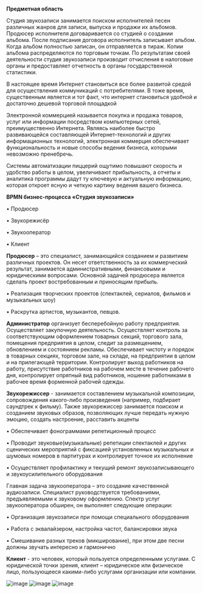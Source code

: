 **Предметная область** 

Студия звукозаписи занимается поиском исполнителей песен различных жанров для записи, выпуска и продажи их альбомов. Продюсер исполнителя договаривается со студией о создании альбома. После подписания договора исполнитель записывает альбом. Когда альбом полностью записан, он отправляется в тираж. Копии альбома распределяются по торговым точкам. По результатам своей деятельности студия звукозаписи производит отчисления в налоговые органы и предоставляет отчетность в органы государственной статистики.

В настоящее время Интернет становиться все более развитой средой для осуществления коммуникаций с потребителями. В тоже время, существенным является и тот факт, что интернет становиться удобной и достаточно дешевой торговой площадкой

Электронной коммерцией называется покупка и продажа товаров, услуг или информации посредством компьютерных сетей, преимущественно Интернета. Являясь наиболее быстро развивающейся составляющей Интернет-технологий и других информационных технологий, электронная коммерция обеспечивает функциональность и новые способы ведения бизнеса, которыми невозможно пренебречь.

Системы автоматизации пиццерий ощутимо повышают скорость и удобство работы в целом, увеличивают прибыльность, а отчеты и аналитика программы дадут ту ключевую и актуальную информацию, которая откроет ясную и четкую картину ведения вашего бизнеса. 

**BPMN бизнес-процесса «Студия звукозаписи»** 

• Продюсер

•	Звукорежисёр

•	Звукооператор

• Клиент

 **Продюсер** – это специалист, занимающийся созданием и развитием различных проектов. Он несет ответственность за их коммерческий результат, занимается административными, финансовыми и юридическими вопросами. Основной задачей продюсера является сделать проект востребованным и приносящим прибыль.
 
 • Реализация творческих проектов (спектаклей, сериалов, фильмов и музыкальных шоу)
 
 • Раскрутка артистов, музыкантов, певцов.

 **Администратор** организует бесперебойную работу предприятия. Осуществляет закупочную деятельность. Осуществляет контроль за соответствующим оформлением товарных секций, торгового зала, помещения предприятия в целом, следит за размещением, обновлением и состоянием рекламы. Обеспечивает чистоту и порядок в товарных секциях, торговом зале, на складе, на предприятии в целом и на прилегающей территории. Контролирует выход работников на работу, присутствие работников на рабочем месте в течение рабочего дня, контролирует опрятный вид работников, ношение работниками в рабочее время форменной рабочей одежды.

 **Звукорежиссер** - занимается составлением музыкальной композиции, сопровождения какого-либо произведения (например, подбирает саундтрек к фильму). Также звукорежиссер занимается поиском и созданием звуковых образов, позволяющих лучше передать нужную эмоцию, создать настроение, расставить акценты
 
 • Обеспечивает фонограммами репетиционный процесс
 
 • Проводит звуковые(музыкальные) репетиции спектаклей и других сценических мероприятий с фиксацией установленных музыкальных и шумовых номеров в партитурах и контролирует точное их исполнение
 
 • Осуществляет профилактику и текущий ремонт звукозаписывающего и звукоусилительного оборудования
 
 Главная задача звукооператора – это создание качественной аудиозаписи. Специалист руководствуется требованиями, предъявляемыми к звуковому оформлению. Спектр услуг звукооператора обширен, он выполняет следующие операции:
 
 • Организация звукозаписи при помощи специального оборудования
 
 • Работа с эквалайзером, настройка частот, балансировки звука
 
 • Смешивание разных треков (микширование), при этом две песни должны звучать интересно и гармонично
 
 **Клиент** -  это человек, который пользуется определенными услугами. С юридической точки зрения, клиент – юридическое или физическое лицо, пользующееся какими-либо услугами организации или компании.


![image](https://user-images.githubusercontent.com/104509710/201212243-04be0868-16e1-4d6e-ae91-4959515966a4.png)
![image](https://user-images.githubusercontent.com/104509710/198518647-e6813505-98d4-4f36-95fd-73cd621c97f6.png)
![image](https://user-images.githubusercontent.com/104509710/198518686-3199c29a-42c5-4911-a886-47864cc092b7.png)
